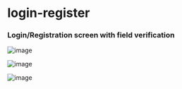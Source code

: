 # login-register
### Login/Registration screen with field verification

![image](https://user-images.githubusercontent.com/54006291/113531222-8abdd480-959e-11eb-9e7a-fdc56a5a633d.png)

![image](https://user-images.githubusercontent.com/54006291/113531238-914c4c00-959e-11eb-80ef-201810e250b3.png)

![image](https://user-images.githubusercontent.com/54006291/113531249-95786980-959e-11eb-98ab-4748a2c52dc8.png)
